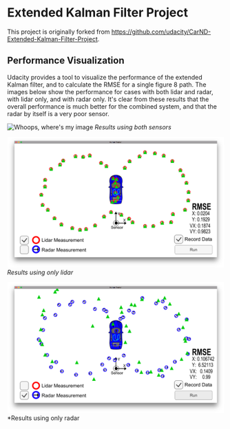 # Extended Kalman Filter Project #

This project is originally forked from https://github.com/udacity/CarND-Extended-Kalman-Filter-Project.

## Performance Visualization ##
Udacity provides a tool to visualize the performance of the extended Kalman filter, and to calculate the RMSE for a single figure 8 path.  The images below show the performance for cases with both lidar and radar, with lidar only, and with radar only.  It's clear from these results that the overall performance is much better for the combined system, and that the radar by itself is a very poor sensor.

![Whoops, where's my image](data/lidar_and_radar.png)
*Results using both sensors*

![Whoops, where's my image](data/lidar_only.png)
*Results using only lidar*

![Whoops, where's my image](data/radar_only.png)
*Results using only radar
